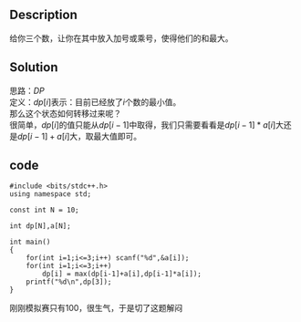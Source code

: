 ## Description
给你三个数，让你在其中放入加号或乘号，使得他们的和最大。

## Solution
思路：$DP$  
定义：$dp[i]$表示：目前已经放了$i$个数的最小值。  
那么这个状态如何转移过来呢？  
很简单，$dp[i]$的值只能从$dp[i-1]$中取得，我们只需要看看是$dp[i-1]*a[i]$大还是$dp[i-1]+a[i]$大，取最大值即可。 


## code
```
#include <bits/stdc++.h>
using namespace std;

const int N = 10;

int dp[N],a[N];

int main()
{
	for(int i=1;i<=3;i++) scanf("%d",&a[i]);
	for(int i=1;i<=3;i++)
		dp[i] = max(dp[i-1]+a[i],dp[i-1]*a[i]);
	printf("%d\n",dp[3]);
}
```

刚刚模拟赛只有100，很生气，于是切了这题解闷